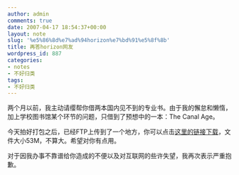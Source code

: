 ```yaml
---
author: admin
comments: true
date: 2007-04-17 18:54:37+00:00
layout: note
slug: '%e5%86%8d%e7%ad%94horizon%e7%bd%91%e5%8f%8b'
title: 再答horizon网友
wordpress_id: 887
categories:
- notes
- 不好归类
tags:
- 不好归类
---
```


两个月以前，我主动请缨帮你借两本国内见不到的专业书。由于我的懈怠和懒惰，加上学校图书馆某个环节的问题，只借到了预想中的一本：The Canal Age。

今天拍好打包之后，已经FTP上传到了一个地方，你可以点击[这里的链接下载](http://www.wangpei.net/file/book4u.rar)，文件大小53M，不算大。希望对你有点用。

对于因我办事不靠谱给你造成的不便以及对互联网的些许失望，我再次表示严重抱歉。
